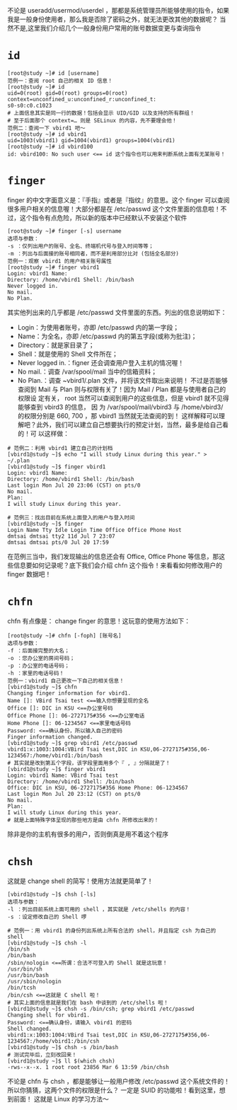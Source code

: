 不论是 useradd/usermod/userdel ，那都是系统管理员所能够使用的指令，如果我是一般身份使用者，那么我是否除了密码之外，就无法更改其他的数据呢？ 当然不是,这里我们介绍几个一般身份用户常用的账号数据变更与查询指令
# `id`
```shell
[root@study ~]# id [username]
范例一：查阅 root 自己的相关 ID 信息！
[root@study ~]# id
uid=0(root) gid=0(root) groups=0(root) context=unconfined_u:unconfined_r:unconfined_t:
s0-s0:c0.c1023
# 上面信息其实是同一行的数据！包括会显示 UID/GID 以及支持的所有群组！
# 至于后面那个 context=… 则是 SELinux 的内容，先不要理会他！
范例二：查阅一下 vbird1 吧～
[root@study ~]# id vbird1
uid=1003(vbird1) gid=1004(vbird1) groups=1004(vbird1)
[root@study ~]# id vbird100
id: vbird100: No such user <== id 这个指令也可以用来判断系统上面有无某账号！
```
# `finger`
finger 的中文字面意义是：『手指』或者是『指纹』的意思。这个 finger 可以查阅很多用户相关的信息喔！大部分都是在 /etc/passwd 这个文件里面的信息啦！不过，这个指令有点危险，所以新的版本中已经默认不安装这个软件
```shell
[root@study ~]# finger [-s] username
选项与参数：
-s ：仅列出用户的账号、全名、终端机代号与登入时间等等；
-m ：列出与后面接的账号相同者，而不是利用部分比对 (包括全名部分)
范例一：观察 vbird1 的用户相关账号属性
[root@study ~]# finger vbird1
Login: vbird1 Name:
Directory: /home/vbird1 Shell: /bin/bash
Never logged in.
No mail.
No Plan.
```
其实他列出来的几乎都是 /etc/passwd 文件里面的东西。列出的信息说明如下：
- Login：为使用者账号，亦即 /etc/passwd 内的第一字段；
- Name：为全名，亦即 /etc/passwd 内的第五字段(或称为批注)；
- Directory：就是家目录了；
- Shell：就是使用的 Shell 文件所在；
- Never logged in.：figner 还会调查用户登入主机的情况喔！
- No mail.：调查 /var/spool/mail 当中的信箱资料；
- No Plan.：调查 ~vbird1/.plan 文件，并将该文件取出来说明！
不过是否能够查阅到 Mail 与 Plan 则与权限有关了！因为 Mail / Plan 都是与使用者自己的权限设
定有关， root 当然可以查阅到用户的这些信息，但是 vbird1 就不见得能够查到 vbird3 的信息， 因
为 /var/spool/mail/vbird3 与 /home/vbird3/ 的权限分别是 660, 700 ，那 vbird1 当然就无法查阅的到！
这样解释可以理解吧？此外，我们可以建立自己想要执行的预定计划，当然，最多是给自己看的！可
以这样做：
```shell
# 范例二：利用 vbird1 建立自己的计划档
[vbird1@study ~]$ echo "I will study Linux during this year." > ~/.plan
[vbird1@study ~]$ finger vbird1
Login: vbird1 Name:
Directory: /home/vbird1 Shell: /bin/bash
Last login Mon Jul 20 23:06 (CST) on pts/0
No mail.
Plan:
I will study Linux during this year.

# 范例三：找出目前在系统上面登入的用户与登入时间
[vbird1@study ~]$ finger
Login Name Tty Idle Login Time Office Office Phone Host
dmtsai dmtsai tty2 11d Jul 7 23:07
dmtsai dmtsai pts/0 Jul 20 17:59
```
在范例三当中，我们发现输出的信息还会有 Office, Office Phone 等信息，那这些信息要如何记录呢？底下我们会介绍 chfn 这个指令！来看看如何修改用户的 finger 数据吧！
# `chfn`
chfn 有点像是： change finger 的意思！这玩意的使用方法如下：
```shell 除非是你的主机有很多的用户，否则倒真是用不着这个程序
[root@study ~]# chfn [-foph] [账号名]
选项与参数：
-f ：后面接完整的大名；
-o ：您办公室的房间号码；
-p ：办公室的电话号码；
-h ：家里的电话号码！
范例一：vbird1 自己更改一下自己的相关信息！
[vbird1@study ~]$ chfn
Changing finger information for vbird1.
Name []: VBird Tsai test <==输入你想要呈现的全名
Office []: DIC in KSU <==办公室号码
Office Phone []: 06-2727175#356 <==办公室电话
Home Phone []: 06-1234567 <==家里电话号码
Password: <==确认身份，所以输入自己的密码
Finger information changed.
[vbird1@study ~]$ grep vbird1 /etc/passwd
vbird1:x:1003:1004:VBird Tsai test,DIC in KSU,06-2727175#356,06-1234567:/home/vbird1:/bin/bash
# 其实就是改到第五个字段，该字段里面用多个『 , 』分隔就是了！
[vbird1@study ~]$ finger vbird1
Login: vbird1 Name: VBird Tsai test
Directory: /home/vbird1 Shell: /bin/bash
Office: DIC in KSU, 06-2727175#356 Home Phone: 06-1234567
Last login Mon Jul 20 23:12 (CST) on pts/0
No mail.
Plan:
I will study Linux during this year.
# 就是上面特殊字体呈现的那些地方是由 chfn 所修改出来的！
```
除非是你的主机有很多的用户，否则倒真是用不着这个程序

# `chsh`
这就是 change shell 的简写！使用方法就更简单了！
```shell
[vbird1@study ~]$ chsh [-ls]
选项与参数：
-l ：列出目前系统上面可用的 shell ，其实就是 /etc/shells 的内容！
-s ：设定修改自己的 Shell 啰

# 范例一：用 vbird1 的身份列出系统上所有合法的 shell，并且指定 csh 为自己的 shell
[vbird1@study ~]$ chsh -l
/bin/sh
/bin/bash
/sbin/nologin <==所谓：合法不可登入的 Shell 就是这玩意！
/usr/bin/sh
/usr/bin/bash
/usr/sbin/nologin
/bin/tcsh
/bin/csh <==这就是 C shell 啦！
# 其实上面的信息就是我们在 bash 中谈到的 /etc/shells 啦！
[vbird1@study ~]$ chsh -s /bin/csh; grep vbird1 /etc/passwd
Changing shell for vbird1.
Password: <==确认身份，请输入 vbird1 的密码
Shell changed.
vbird1:x:1003:1004:VBird Tsai test,DIC in KSU,06-2727175#356,06-1234567:/home/vbird1:/bin/csh
[vbird1@study ~]$ chsh -s /bin/bash
# 测试完毕后，立刻改回来！
[vbird1@study ~]$ ll $(which chsh)
-rws--x--x. 1 root root 23856 Mar 6 13:59 /bin/chsh
```
不论是 chfn 与 chsh ，都是能够让一般用户修改 /etc/passwd 这个系统文件的！所以你猜猜，这两个文件的权限是什么？ 一定是 SUID 的功能啦！看到这里，想到前面！ 这就是 Linux 的学习方法～
